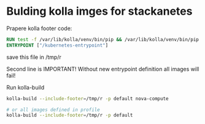 # Bulding kolla imges for stackanetes

Prapere kolla footer code:
```Dockerfile
RUN test -f /var/lib/kolla/venv/bin/pip && /var/lib/kolla/venv/bin/pip install -U -r /openstack-base-source/*/requirements.txt || true
ENTRYPOINT ["/kubernetes-entrypoint"]
```

save this file in /tmp/r

Second line is IMPORTANT! Without new entrypoint definition all images will fail!

Run kolla-build
```bash
kolla-build --include-footer=/tmp/r -p default nova-compute

# or all images defined in profile
kolla-build --include-footer=/tmp/r -p default 
```


